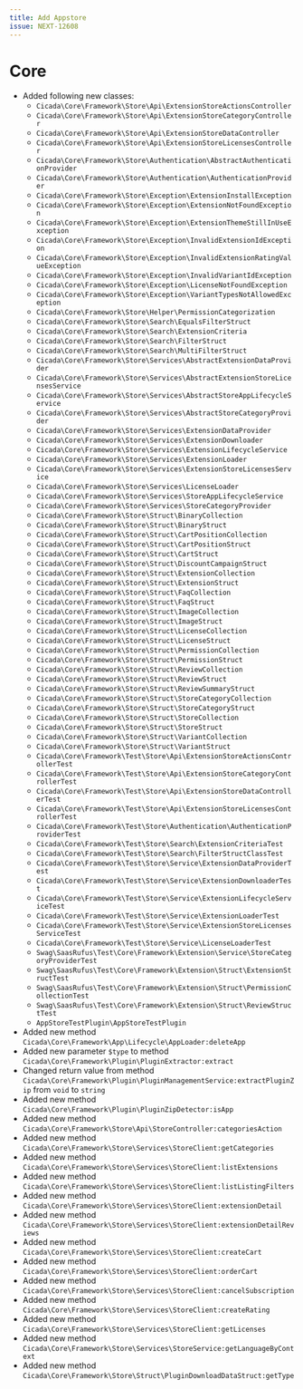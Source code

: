 ```yaml
---
title: Add Appstore
issue: NEXT-12608
---
```


# Core

* Added following new classes:
    * `Cicada\Core\Framework\Store\Api\ExtensionStoreActionsController`
    * `Cicada\Core\Framework\Store\Api\ExtensionStoreCategoryController`
    * `Cicada\Core\Framework\Store\Api\ExtensionStoreDataController`
    * `Cicada\Core\Framework\Store\Api\ExtensionStoreLicensesController`
    * `Cicada\Core\Framework\Store\Authentication\AbstractAuthenticationProvider`
    * `Cicada\Core\Framework\Store\Authentication\AuthenticationProvider`
    * `Cicada\Core\Framework\Store\Exception\ExtensionInstallException`
    * `Cicada\Core\Framework\Store\Exception\ExtensionNotFoundException`
    * `Cicada\Core\Framework\Store\Exception\ExtensionThemeStillInUseException`
    * `Cicada\Core\Framework\Store\Exception\InvalidExtensionIdException`
    * `Cicada\Core\Framework\Store\Exception\InvalidExtensionRatingValueException`
    * `Cicada\Core\Framework\Store\Exception\InvalidVariantIdException`
    * `Cicada\Core\Framework\Store\Exception\LicenseNotFoundException`
    * `Cicada\Core\Framework\Store\Exception\VariantTypesNotAllowedException`
    * `Cicada\Core\Framework\Store\Helper\PermissionCategorization`
    * `Cicada\Core\Framework\Store\Search\EqualsFilterStruct`
    * `Cicada\Core\Framework\Store\Search\ExtensionCriteria`
    * `Cicada\Core\Framework\Store\Search\FilterStruct`
    * `Cicada\Core\Framework\Store\Search\MultiFilterStruct`
    * `Cicada\Core\Framework\Store\Services\AbstractExtensionDataProvider`
    * `Cicada\Core\Framework\Store\Services\AbstractExtensionStoreLicensesService`
    * `Cicada\Core\Framework\Store\Services\AbstractStoreAppLifecycleService`
    * `Cicada\Core\Framework\Store\Services\AbstractStoreCategoryProvider`
    * `Cicada\Core\Framework\Store\Services\ExtensionDataProvider`
    * `Cicada\Core\Framework\Store\Services\ExtensionDownloader`
    * `Cicada\Core\Framework\Store\Services\ExtensionLifecycleService`
    * `Cicada\Core\Framework\Store\Services\ExtensionLoader`
    * `Cicada\Core\Framework\Store\Services\ExtensionStoreLicensesService`
    * `Cicada\Core\Framework\Store\Services\LicenseLoader`
    * `Cicada\Core\Framework\Store\Services\StoreAppLifecycleService`
    * `Cicada\Core\Framework\Store\Services\StoreCategoryProvider`
    * `Cicada\Core\Framework\Store\Struct\BinaryCollection`
    * `Cicada\Core\Framework\Store\Struct\BinaryStruct`
    * `Cicada\Core\Framework\Store\Struct\CartPositionCollection`
    * `Cicada\Core\Framework\Store\Struct\CartPositionStruct`
    * `Cicada\Core\Framework\Store\Struct\CartStruct`
    * `Cicada\Core\Framework\Store\Struct\DiscountCampaignStruct`
    * `Cicada\Core\Framework\Store\Struct\ExtensionCollection`
    * `Cicada\Core\Framework\Store\Struct\ExtensionStruct`
    * `Cicada\Core\Framework\Store\Struct\FaqCollection`
    * `Cicada\Core\Framework\Store\Struct\FaqStruct`
    * `Cicada\Core\Framework\Store\Struct\ImageCollection`
    * `Cicada\Core\Framework\Store\Struct\ImageStruct`
    * `Cicada\Core\Framework\Store\Struct\LicenseCollection`
    * `Cicada\Core\Framework\Store\Struct\LicenseStruct`
    * `Cicada\Core\Framework\Store\Struct\PermissionCollection`
    * `Cicada\Core\Framework\Store\Struct\PermissionStruct`
    * `Cicada\Core\Framework\Store\Struct\ReviewCollection`
    * `Cicada\Core\Framework\Store\Struct\ReviewStruct`
    * `Cicada\Core\Framework\Store\Struct\ReviewSummaryStruct`
    * `Cicada\Core\Framework\Store\Struct\StoreCategoryCollection`
    * `Cicada\Core\Framework\Store\Struct\StoreCategoryStruct`
    * `Cicada\Core\Framework\Store\Struct\StoreCollection`
    * `Cicada\Core\Framework\Store\Struct\StoreStruct`
    * `Cicada\Core\Framework\Store\Struct\VariantCollection`
    * `Cicada\Core\Framework\Store\Struct\VariantStruct`
    * `Cicada\Core\Framework\Test\Store\Api\ExtensionStoreActionsControllerTest`
    * `Cicada\Core\Framework\Test\Store\Api\ExtensionStoreCategoryControllerTest`
    * `Cicada\Core\Framework\Test\Store\Api\ExtensionStoreDataControllerTest`
    * `Cicada\Core\Framework\Test\Store\Api\ExtensionStoreLicensesControllerTest`
    * `Cicada\Core\Framework\Test\Store\Authentication\AuthenticationProviderTest`
    * `Cicada\Core\Framework\Test\Store\Search\ExtensionCriteriaTest`
    * `Cicada\Core\Framework\Test\Store\Search\FilterStructClassTest`
    * `Cicada\Core\Framework\Test\Store\Service\ExtensionDataProviderTest`
    * `Cicada\Core\Framework\Test\Store\Service\ExtensionDownloaderTest`
    * `Cicada\Core\Framework\Test\Store\Service\ExtensionLifecycleServiceTest`
    * `Cicada\Core\Framework\Test\Store\Service\ExtensionLoaderTest`
    * `Cicada\Core\Framework\Test\Store\Service\ExtensionStoreLicensesServiceTest`
    * `Cicada\Core\Framework\Test\Store\Service\LicenseLoaderTest`
    * `Swag\SaasRufus\Test\Core\Framework\Extension\Service\StoreCategoryProviderTest`
    * `Swag\SaasRufus\Test\Core\Framework\Extension\Struct\ExtensionStructTest`
    * `Swag\SaasRufus\Test\Core\Framework\Extension\Struct\PermissionCollectionTest`
    * `Swag\SaasRufus\Test\Core\Framework\Extension\Struct\ReviewStructTest`
    * `AppStoreTestPlugin\AppStoreTestPlugin`
* Added new method `Cicada\Core\Framework\App\Lifecycle\AppLoader:deleteApp`
* Added new parameter `$type` to method `Cicada\Core\Framework\Plugin\PluginExtractor:extract`
* Changed return value from method `Cicada\Core\Framework\Plugin\PluginManagementService:extractPluginZip` from `void` to `string`
* Added new method `Cicada\Core\Framework\Plugin\PluginZipDetector:isApp`
* Added new method `Cicada\Core\Framework\Store\Api\StoreController:categoriesAction`
* Added new method `Cicada\Core\Framework\Store\Services\StoreClient:getCategories`
* Added new method `Cicada\Core\Framework\Store\Services\StoreClient:listExtensions`
* Added new method `Cicada\Core\Framework\Store\Services\StoreClient:listListingFilters`
* Added new method `Cicada\Core\Framework\Store\Services\StoreClient:extensionDetail`
* Added new method `Cicada\Core\Framework\Store\Services\StoreClient:extensionDetailReviews`
* Added new method `Cicada\Core\Framework\Store\Services\StoreClient:createCart`
* Added new method `Cicada\Core\Framework\Store\Services\StoreClient:orderCart`
* Added new method `Cicada\Core\Framework\Store\Services\StoreClient:cancelSubscription`
* Added new method `Cicada\Core\Framework\Store\Services\StoreClient:createRating`
* Added new method `Cicada\Core\Framework\Store\Services\StoreClient:getLicenses`
* Added new method `Cicada\Core\Framework\Store\Services\StoreService:getLanguageByContext`
* Added new method `Cicada\Core\Framework\Store\Struct\PluginDownloadDataStruct:getType`
